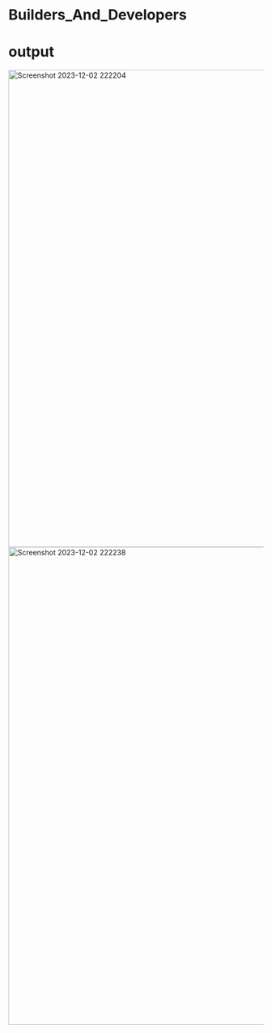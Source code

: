 # Builders_And_Developers
# output
<img width="943" alt="Screenshot 2023-12-02 222204" src="https://github.com/vieraj24/Builders_And_Developers/assets/140388411/e5a58c22-bd24-4f27-b641-75c40ef36f65">
<img width="944" alt="Screenshot 2023-12-02 222238" src="https://github.com/vieraj24/Builders_And_Developers/assets/140388411/e2697762-7458-41dd-9dc4-9e80f7d75eef">
